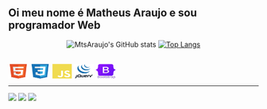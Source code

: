 ## Oi meu nome é Matheus Araujo e sou programador Web
<div align="center">
 
![MtsAraujo's GitHub stats](https://github-readme-stats.vercel.app/api?username=MtsAraujo&show_icons=true&theme=outrun)
 [![Top Langs](https://github-readme-stats.vercel.app/api/top-langs/?username=MtsAraujo&theme=outrun)](https://github.com/MtsAraujo/github-readme-stats)
</div>
<div style="display: inline_block"><br>
  <img align="center" alt="MtsAraujoMtsAraujo-HTML" height="30" width="40" src="https://raw.githubusercontent.com/devicons/devicon/master/icons/html5/html5-original.svg">
  <img align="center" alt="MtsAraujo-CSS" height="30" width="40" src="https://raw.githubusercontent.com/devicons/devicon/master/icons/css3/css3-original.svg">
  <img align="center" alt="MtsAraujo-Js" height="30" width="40" src="https://raw.githubusercontent.com/devicons/devicon/master/icons/javascript/javascript-plain.svg">
  <img align="center"alt="MtsAraujoJs"height="30"width="40"src="https://raw.githubusercontent.com/devicons/devicon/1119b9f84c0290e0f0b38982099a2bd027a48bf1/icons/jquery/jquery-original-wordmark.svg">
 <img align="center"alt="Mtss"height="30"width="40"src="https://raw.githubusercontent.com/devicons/devicon/1119b9f84c0290e0f0b38982099a2bd027a48bf1/icons/bootstrap/bootstrap-original-wordmark.svg"></div>
 <hr> 
<div>  
  <a href="https://instagram.com/mtu_araujo" target="_blank"><img src="https://img.shields.io/badge/-Instagram-%23E4405F?style=for-the-badge&logo=instagram&logoColor=white" target="_blank"></a>
  <a href = "mailto:matheusddsilva@gmail.com"><img src="https://img.shields.io/badge/-Gmail-%23333?style=for-the-badge&logo=gmail&logoColor=white" target="_blank"></a>
  <a href="https://www.linkedin.com/in/[rafaella-ballerini-45875016a](https://www.linkedin.com/in/matheus-silva-de-araujo-065875197/)" target="_blank"><img src="https://img.shields.io/badge/-LinkedIn-%230077B5?style=for-the-badge&logo=linkedin&logoColor=white" target="_blank"></a> 
</div>
